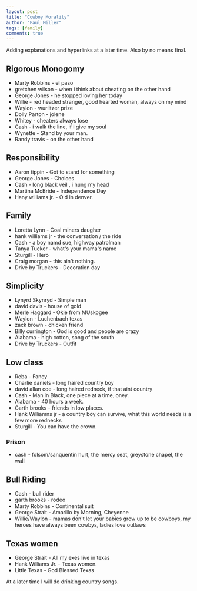 ```yaml
--- 
layout: post
title: "Cowboy Morality"
author: "Paul Miller"
tags: [family]
comments: true
---
```


Adding explanations and hyperlinks at a later time. Also by no means final.

## Rigorous Monogomy
- Marty Robbins - el paso
- gretchen wilson - when i think about cheating  on the other hand
- George Jones -  he stopped loving her today
- Willie  - red headed stranger,   good hearted woman, always on my mind
- Waylon - wurlitzer prize
- Dolly Parton - jolene
- Whitey - cheaters always lose 
- Cash -  i walk the line,  if i give my soul
- Wynette - Stand by your man. 
- Randy travis - on the other hand

## Responsibility
- Aaron tippin - Got to stand for something
- George Jones - Choices
- Cash - long black veil , i hung my head
- Martina McBride - Independence Day 
- Hany williams jr. - O.d in denver. 

## Family
- Loretta Lynn -  Coal miners daugher
- hank williams jr - the conversation / the ride 
- Cash - a boy namd sue, highway patrolman
- Tanya Tucker - what's your mama's name
- Sturgill - Hero
- Craig morgan - this ain't nothing.
- Drive by Truckers - Decoration day

## Simplicity 
- Lynyrd Skynryd - Simple man 
- david davis - house of gold 
- Merle Haggard - Okie from MUskogee
- Waylon - Luchenbach texas
- zack brown - chicken friend
- Billy currington - God is good and people are crazy
- Alabama - high cotton, song of the south
- Drive by Truckers - Outfit

## Low class 
- Reba - Fancy
- Charlie daniels - long haired country boy
- david allan coe - long haired redneck, if that aint country
- Cash - Man in Black, one piece at a time, oney. 
- Alabama  - 40 hours a week. 
- Garth brooks - friends in low places. 
- Hank Williamns jr - a country boy can survive, what this world needs is a few more rednecks
- Sturgill - You can have the crown. 
### Prison 
- cash - folsom/sanquentin hurt, the mercy seat, greystone chapel, the wall


## Bull Riding
- Cash - bull rider
- garth brooks - rodeo
- Marty Robbins - Continental suit
- George Strait - Amarillo by Morning, Cheyenne
- Willie/Waylon - mamas don't let your babies grow up to be cowboys,  my heroes have always been cowbys, ladies love outlaws

## Texas women
- George Strait - All my exes live in texas
- Hank Williams Jr. - Texas women. 
- Little Texas - God Blessed Texas


At a later time I will do drinking country songs. 



